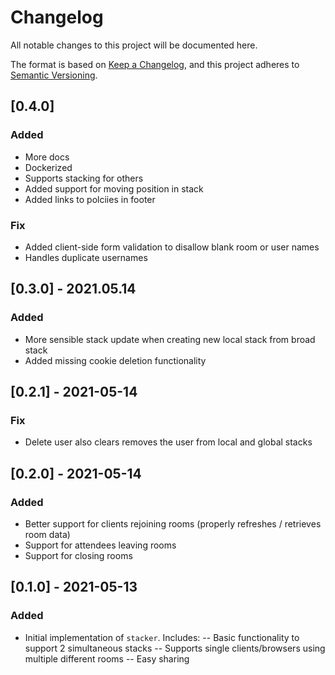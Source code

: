 # Changelog

All notable changes to this project will be documented here.

The format is based on [Keep a Changelog](https://keepachangelog.com/en/1.0.0/),
and this project adheres to [Semantic Versioning](https://semver.org/spec/v2.0.0.html).

## [0.4.0]
### Added
- More docs
- Dockerized
- Supports stacking for others
- Added support for moving position in stack
- Added links to polciies in footer
### Fix
- Added client-side form validation to disallow blank room or user names
- Handles duplicate usernames

## [0.3.0] - 2021.05.14
### Added
- More sensible stack update when creating new local stack from broad stack
- Added missing cookie deletion functionality

## [0.2.1] - 2021-05-14
### Fix
- Delete user also clears removes the user from local and global stacks

## [0.2.0] - 2021-05-14
### Added
- Better support for clients rejoining rooms (properly refreshes / retrieves room data)
- Support for attendees leaving rooms
- Support for closing rooms

##  [0.1.0] - 2021-05-13
### Added
- Initial implementation of `stacker`. Includes:
-- Basic functionality to support 2 simultaneous stacks
-- Supports single clients/browsers using multiple different rooms
-- Easy sharing

